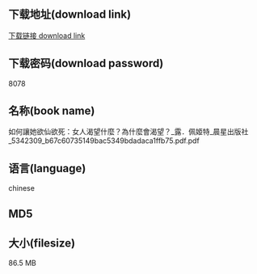 ## 下载地址(download link)
[下载链接 download link](https://tutu365.netlify.app/?s=%E5%A6%82%E4%BD%95%E8%AE%93%E5%A5%B9%E6%AC%B2%E4%BB%99%E6%AC%B2%E6%AD%BB%EF%BC%9A%E5%A5%B3%E4%BA%BA%E6%B8%B4%E6%9C%9B%E4%BB%80%E9%BA%BC%EF%BC%9F%E7%82%BA%E4%BB%80%E9%BA%BC%E6%9C%83%E6%B8%B4%E6%9C%9B%EF%BC%9F_%E9%9C%B2%EF%BC%8E%E4%BD%A9%E5%A7%AC%E7%89%B9_%E6%99%A8%E6%98%9F%E5%87%BA%E7%89%88%E7%A4%BE_5342309_b67c60735149bac5349bdadaca1ffb75.pdf)

## 下载密码(download password)
8078

## 名称(book name)
如何讓她欲仙欲死：女人渴望什麼？為什麼會渴望？_露．佩姬特_晨星出版社_5342309_b67c60735149bac5349bdadaca1ffb75.pdf.pdf

## 语言(language)
chinese

## MD5


## 大小(filesize)
86.5 MB
